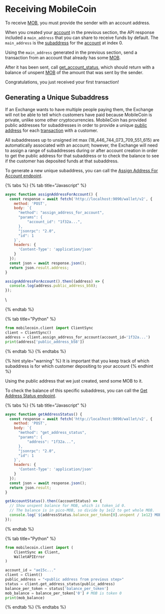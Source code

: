 # Receiving MobileCoin

To receive [MOB](../../glossary/mob.md), you must provide the sender with an account address.

When you created your [account](../../glossary/account.md) in the previous section, the API response included
a `main_address` that you can share to receive funds by default. The `main_address` is
the [subaddress](../../glossary/subaddress.md) for the [account](../../glossary/account.md) at index 0.

Using the `main_address` generated in the previous section, send a transaction from an account that already has
some [MOB](../../glossary/mob.md).

After it has been sent, call [get_account_status](../../api-endpoints/v2/account/account/get_account_status.md),
which should return with a balance of unspent [MOB](../../glossary/mob.md) of the amount that was sent by the sender.

Congratulations, you just received your first transaction!

## Generating a Unique Subaddress

If an Exchange wants to have multiple people paying them, the Exchange will not be able to tell which customers have
paid because MobileCoin is private, unlike some other cryptocurrencies. MobileCoin has provided public addresses for
subaddresses in order to provide a unique [public address](../../glossary/public-address.md) for
each [transaction](../../glossary/transaction.md) with a customer.

All subaddresses up to unsigned int max (18_446_744_073_709_551_615) are automatically associated with an account;
however, the Exchange will need to assign a range of subaddresses during or after account creation in order to get the
public address for that subaddress or to check the balance to see if the customer has deposited funds at that
subaddress.

To generate a new unique subaddress, you can call
the [Assign Address For Account endpoint](../../api-endpoints/v2/account/address/assign_address_for_account.md).

{% tabs %}
{% tab title="Javascript" %}

```javascript
async function assignAddressForAccount() {
  const response = await fetch('http://localhost:9090/wallet/v2', {
    method: 'POST',
    body: `{
      "method": "assign_address_for_account",
      "params": {
          "account_id": "1f32a...",
      },
      "jsonrpc": "2.0",
      "id": 1
    }`,
    headers: {
      'Content-Type': 'application/json'
    }
  });
  const json = await response.json();
  return json.result.address;
}

assignAddressForAccount().then((address) => {
  console.log(address.public_address_b58);
});
```

\

{% endtab %}

{% tab title="Python" %}

```python
from mobilecoin.client import ClientSync
client = ClientSync()
address = client.assign_address_for_account(account_id='1f32a...')
print(address['public_address_b58'])
```

{% endtab %}
{% endtabs %}

{% hint style="warning" %}
It is important that you keep track of which subaddress is for which customer depositing to your account
{% endhint %}

Using the public address that we just created, send some MOB to it.

To check the balance of this specific subaddress, you can call
the [Get Address Status endpoint](../../api-endpoints/v2/account/address/get_address_status.md).

{% tabs %}
{% tab title="Javascript" %}

```javascript
async function getAddressStatus() {
  const response = await fetch('http://localhost:9090/wallet/v2', {
    method: 'POST',
    body: `{
      "method": "get_address_status",
      "params": {
          "address": "1f32a...",
      },
      "jsonrpc": "2.0",
      "id": 1
    }`,
    headers: {
      'Content-Type': 'application/json'
    }
  });
  const json = await response.json();
  return json.result;
}

getAccountStatus().then((accountStatus) => {
  // Show unspent balance for MOB, which is token_id 0.
  // The balance is in pico-MOB, so divide by 1e12 to get whole MOB.
  console.log(`${addressStatus.balance_per_token[0].unspent / 1e12} MOB`);
});
```

{% endtab %}

{% tab title="Python" %}

```python
from mobilecoin.client import (
    ClientSync as Client,
    WalletAPIError
)

account_id = "ae15c..."
client = Client()
public_address = "<public address from previous step>"
status = client.get_address_status(public_address)
balance_per_token = status['balance_per_token']
mob_balance = balance_per_token['0'] # MOB is token 0
print(mob_balance)
```

{% endtab %}
{% endtabs %}
